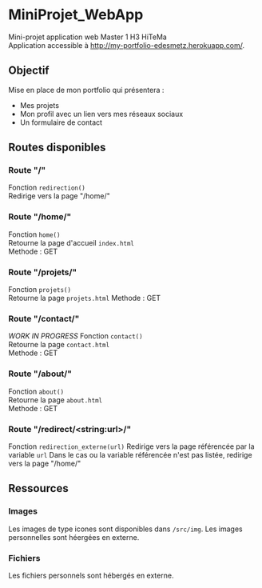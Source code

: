 # MiniProjet_WebApp
Mini-projet application web Master 1 H3 HiTeMa</br>
Application accessible à <a href="http://my-portfolio-edesmetz.herokuapp.com/">http://my-portfolio-edesmetz.herokuapp.com/</a>.
## Objectif
Mise en place de mon portfolio qui présentera :
- Mes projets
- Mon profil avec un lien vers mes réseaux sociaux
- Un formulaire de contact

## Routes disponibles
### Route "/"
Fonction ```redirection()```<br/>
Redirige vers la page "/home/"
### Route "/home/"
Fonction ```home()```</br>
Retourne la page d'accueil ```index.html```</br>
Methode : GET
### Route "/projets/"
Fonction ```projets()```</br>
Retourne la page ```projets.html```
Methode : GET
### Route "/contact/"
<i>WORK IN PROGRESS</i>
Fonction ```contact()``` </br>
Retourne la page ```contact.html```</br>
Methode : GET
### Route "/about/"
Fonction ```about()```</br>
Retourne la page ```about.html```</br>
Methode : GET
### Route "/redirect/\<string:url>/"</br>
Fonction ```redirection_externe(url)``` </b>
Redirige vers la page référencée par la variable ```url```
Dans le cas ou la variable référencée n'est pas listée, redirige vers la page "/home/"

## Ressources
### Images
Les images de type icones sont disponibles dans ```/src/img```.
Les images personnelles sont héergées en externe.
### Fichiers
Les fichiers personnels sont hébergés en externe.
